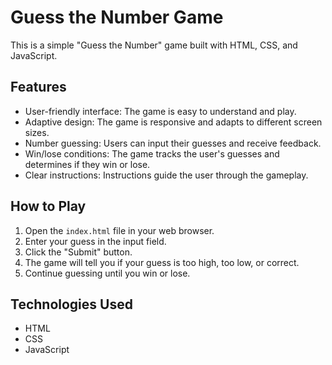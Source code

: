 # Guess the Number Game

This is a simple "Guess the Number" game built with HTML, CSS, and JavaScript.

## Features

- User-friendly interface: The game is easy to understand and play.
- Adaptive design: The game is responsive and adapts to different screen sizes.
- Number guessing: Users can input their guesses and receive feedback.
- Win/lose conditions: The game tracks the user's guesses and determines if they win or lose.
- Clear instructions: Instructions guide the user through the gameplay.

## How to Play

1. Open the `index.html` file in your web browser.
2. Enter your guess in the input field.
3. Click the "Submit" button.
4. The game will tell you if your guess is too high, too low, or correct.
5. Continue guessing until you win or lose.

## Technologies Used

- HTML
- CSS
- JavaScript
